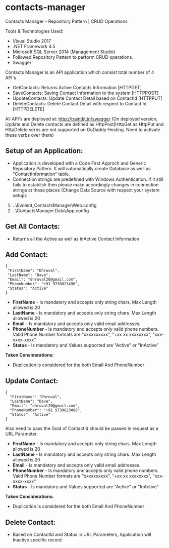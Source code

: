 # contacts-manager
Contacts Manager - Repository Pattern | CRUD Operations

Tools & Technologies Used:
- Visual Studio 2017
- .NET Framework 4.5
- Microsoft SQL Server 2014 (Management Studio)
- Followed Repository Pattern to perform CRUD operations.
- Swagger

Contacts Manager is an API application which consist total number of 4 API's
 - GetContacts: Returns Active Contacts Information [HTTPGET]
 - SaveContacts: Saving Contact Information to the system [HTTPPOST]
 - UpdateContacts: Update Contact Detail based on ContactId [HTTPPUT]
 - DeleteContacts: Delete Contact Detail with respect to Contact Id [HTTPDELETE]
 
 All API's are deployed at: http://traintkt.in/swagger
 (On deployed version, Update and Delete contacts are defined as HttpPost|HttpGet as HttpPut and HttpDelete verbs are not supported on GoDaddy Hosting. Need to activate these verbs over there)
 
 ## Setup of an Application:
 - Application is developed with a Code First Approch and Generic Repository Pattern. It will automatically create Database as well as "ContactInformation" table.
 - Connection strings are predefined with Windows Authentication. If it still fails to establish then please make accordingly changes in connection strings at these places (Change Data Source with respect your system setup):
 1) ..\Evolent_ContactsManager\Web.config
 2) ..\ContactsManager.Data\App.config
 
 
## Get All Contacts:
- Returns all the Active as well as InActive Contact Information
 
 ## Add Contact:
 ```
 {
  "FirstName": "Dhruval",
  "LastName": "Dave",
  "Email": "dhruval20@gmail.com",
  "PhoneNumber": "+91 9730823490",
  "Status": "Active"
}
```

- **FirstName** - Is mandatory and accepts only string chars. Max Length allowed is 20
- **LastName** - Is mandatory and accepts only string chars. Max Length allowed is 20
- **Email** - Is mandatory and accepts only valid email addresses.
- **PhoneNumber** - Is mandatory and accepts only valid phone numbers. Valid Phone Number formats are "xxxxxxxxxx", "+xx xx xxxxxxxx", "xxx-xxxx-xxxx"
- **Status** - Is mandatory and Values supported are "Active" or "InActive"

**Taken Considerations:**
- Duplication is considered for the both Email And PhoneNumber

## Update Contact:
```
{
  "FirstName": "Dhruval",
  "LastName": "Dave",
  "Email": "dhruval20@gmail.com",
  "PhoneNumber": "+91 9730823490",
  "Status": "Active"
}
 ```
 Also need to pass the Guid of ContactId should be passed in request as a URL Parameter.
 
- **FirstName** - Is mandatory and accepts only string chars. Max Length allowed is 20
- **LastName** - Is mandatory and accepts only string chars. Max Length allowed is 20
- **Email** - Is mandatory and accepts only valid email addresses.
- **PhoneNumber** - Is mandatory and accepts only valid phone numbers. Valid Phone Number formats are "xxxxxxxxxx", "+xx xx xxxxxxxx", "xxx-xxxx-xxxx"
- **Status** - Is mandatory and Values supported are "Active" or "InActive"

**Taken Considerations:**
- Duplication is considered for the both Email And PhoneNumber

## Delete Contact:
- Based on ContactId and Status in URL Parameters, Application will Inactive specific record
